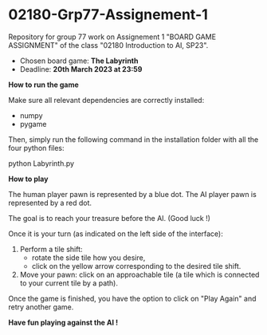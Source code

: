 # 02180-Grp77-Assignement-1

Repository for group 77 work on Assignement 1 "BOARD GAME ASSIGNMENT" of the class "02180 Introduction to AI, SP23".
  * Chosen board game: **The Labyrinth**
  * Deadline: **20th March 2023 at 23:59**
  
**How to run the game**

Make sure all relevant dependencies are correctly installed: 
 - numpy
 - pygame

Then, simply run the following command in the installation folder with all the four python files:

python Labyrinth.py

**How to play**

The human player pawn is represented by a blue dot.
The AI player pawn is represented by a red dot.

The goal is to reach your treasure before the AI. (Good luck !)

Once it is your turn (as indicated on the left side of the interface):
1. Perform a tile shift: 
	- rotate the side tile how you desire,
	- click on the yellow arrow corresponding to the desired tile shift.
2. Move your pawn: click on an approachable tile (a tile which is connected to your current tile by a path).

Once the game is finished, you have the option to click on "Play Again" and retry another game.

**Have fun playing against the AI !**
